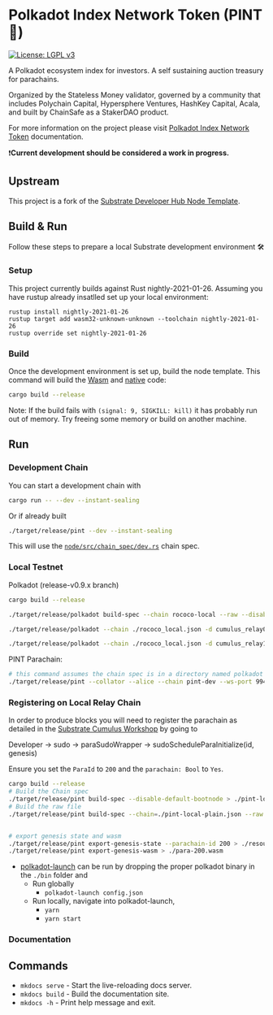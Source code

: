 # Polkadot Index Network Token (PINT :beer:)

[![License: LGPL v3](https://img.shields.io/badge/License-LGPL%20v3-blue.svg)](http://www.gnu.org/licenses/lgpl-3.0)

A Polkadot ecosystem index for investors. A self sustaining auction treasury for parachains.

Organized by the Stateless Money validator, governed by a community that includes Polychain Capital, Hypersphere
Ventures, HashKey Capital, Acala, and built by ChainSafe as a StakerDAO product.

For more information on the project please visit [Polkadot Index Network Token](https://docs.polkadotindex.com/)
documentation.

❗**Current development should be considered a work in progress.**

## Upstream

This project is a fork of the
[Substrate Developer Hub Node Template](https://github.com/substrate-developer-hub/substrate-node-template).

## Build & Run

Follow these steps to prepare a local Substrate development environment :hammer_and_wrench:

### Setup

This project currently builds against Rust nightly-2021-01-26. Assuming you have rustup already insatlled set up your
local environment:

```shell
rustup install nightly-2021-01-26
rustup target add wasm32-unknown-unknown --toolchain nightly-2021-01-26
rustup override set nightly-2021-01-26
``` 

### Build

Once the development environment is set up, build the node template. This command will build the
[Wasm](https://substrate.dev/docs/en/knowledgebase/advanced/executor#wasm-execution) and
[native](https://substrate.dev/docs/en/knowledgebase/advanced/executor#native-execution) code:

```bash
cargo build --release
```

Note: If the build fails with `(signal: 9, SIGKILL: kill)` it has probably run out of memory. Try freeing some memory or
build on another machine.

## Run

### Development Chain

You can start a development chain with

```bash
cargo run -- --dev --instant-sealing
```

Or if already built

```bash
./target/release/pint --dev --instant-sealing
```

This will use the [`node/src/chain_spec/dev.rs`](node/src/chain_spec/dev.rs) chain spec.

### Local Testnet

Polkadot (release-v0.9.x branch)

```bash
cargo build --release

./target/release/polkadot build-spec --chain rococo-local --raw --disable-default-bootnode > rococo_local.json

./target/release/polkadot --chain ./rococo_local.json -d cumulus_relay0 --validator --alice --port 9844

./target/release/polkadot --chain ./rococo_local.json -d cumulus_relay1 --validator --bob --port 9955
```

PINT Parachain:

```bash
# this command assumes the chain spec is in a directory named polkadot that is a sibling of the pint directory
./target/release/pint --collator --alice --chain pint-dev --ws-port 9945 --parachain-id 200 --rpc-cors all -- --execution wasm --chain ../polkadot/rococo_local.json --ws-port 9977 --rpc-cors all
```

### Registering on Local Relay Chain

In order to produce blocks you will need to register the parachain as detailed in
the [Substrate Cumulus Workshop](https://substrate.dev/cumulus-workshop/#/en/3-parachains/2-register) by going to

Developer -> sudo -> paraSudoWrapper -> sudoScheduleParaInitialize(id, genesis)

Ensure you set the `ParaId` to `200` and the `parachain: Bool` to `Yes`.

```bash
cargo build --release
# Build the Chain spec
./target/release/pint build-spec --disable-default-bootnode > ./pint-local-plain.json
# Build the raw file
./target/release/pint build-spec --chain=./pint-local-plain.json --raw --disable-default-bootnode > ./pint-local.json


# export genesis state and wasm
./target/release/pint export-genesis-state --parachain-id 200 > ./resources/para-200-genesis
./target/release/pint export-genesis-wasm > ./para-200.wasm
```

* [polkadot-launch](https://github.com/paritytech/polkadot-launch) can be run by dropping the proper polkadot binary in
  the  `./bin` folder and
    * Run globally
        * `polkadot-launch config.json`
    * Run locally, navigate into polkadot-launch,
        * ``` yarn ```
        * ``` yarn start ```

### Documentation

## Commands

* `mkdocs serve` - Start the live-reloading docs server.
* `mkdocs build` - Build the documentation site.
* `mkdocs -h` - Print help message and exit.